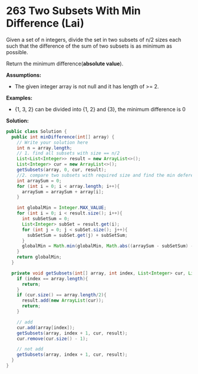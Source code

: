 # 263 Two Subsets With Min Difference (Lai)

Given a set of n integers, divide the set in two subsets of n/2 sizes each such that the difference of the sum of two subsets is as minimum as possible.

Return the minimum difference(**absolute value**).

**Assumptions:**

- The given integer array is not null and it has length of >= 2.

**Examples:**

- {1, 3, 2} can be divided into {1, 2} and {3}, the minimum difference is 0

 

**Solution:**

```java
public class Solution {
  public int minDifference(int[] array) {
    // Write your solution here
    int n = array.length;
    // 1. find all subsets with size == n/2
    List<List<Integer>> result = new ArrayList<>();
    List<Integer> cur = new ArrayList<>();
    getSubsets(array, 0, cur, result);
    //2. compare two subsets with required size and find the min deference 
    int arraySum = 0;
    for (int i = 0; i < array.length; i++){
      arraySum = arraySum + array[i];
    }

    int globalMin = Integer.MAX_VALUE;
    for (int i = 0; i < result.size(); i++){
      int subSetSum = 0;
      List<Integer> subSet = result.get(i);
      for (int j = 0; j < subSet.size(); j++){
        subSetSum = subSet.get(j) + subSetSum;
      }
      globalMin = Math.min(globalMin, Math.abs((arraySum - subSetSum) - subSetSum));
    }
    return globalMin;
  }

  private void getSubsets(int[] array, int index, List<Integer> cur, List<List<Integer>> result){
    if (index == array.length){
      return;
    }  
    if (cur.size() == array.length/2){
      result.add(new ArrayList(cur));
      return;
    }

    // add
    cur.add(array[index]);
    getSubsets(array, index + 1, cur, result);
    cur.remove(cur.size() - 1);

    // not add
    getSubsets(array, index + 1, cur, result);
  }
}

```

